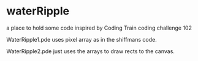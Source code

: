 # waterRipple

a place to hold some code inspired by Coding Train coding challenge 102

WaterRipple1.pde uses pixel array as in the shiffmans code.

WaterRipple2.pde just uses the arrays to draw rects to the canvas. 

